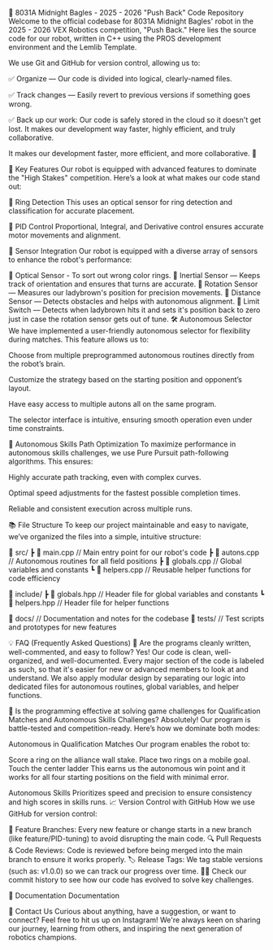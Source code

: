 📢 8031A Midnight Bagles - 2025 - 2026 "Push Back" Code Repository
Welcome to the official codebase for 8031A Midnight Bagles' robot in the 2025 - 2026 VEX Robotics competition, "Push Back." Here lies the source code for our robot, written in C++ using the PROS development environment and the Lemlib Template.

We use Git and GitHub for version control, allowing us to:

✅ Organize — Our code is divided into logical, clearly-named files.

✅ Track changes — Easily revert to previous versions if something goes wrong.

✅ Back up our work: Our code is safely stored in the cloud so it doesn't get lost. It makes our development way faster, highly efficient, and truly collaborative.

It makes our development faster, more efficient, and more collaborative. 🚀

🚀 Key Features
Our robot is equipped with advanced features to dominate the "High Stakes" competition. Here’s a look at what makes our code stand out:

🎯 Ring Detection
This uses an optical sensor for ring detection and classification for accurate placement.

🔄 PID Control
Proportional, Integral, and Derivative control ensures accurate motor movements and alignment.

🧠 Sensor Integration
Our robot is equipped with a diverse array of sensors to enhance the robot's performance:

🔵 Optical Sensor - To sort out wrong color rings.
🔵 Inertial Sensor — Keeps track of orientation and ensures that turns are accurate.
🔵 Rotation Sensor — Measures our ladybrown's position for precision movements.
🔵 Distance Sensor — Detects obstacles and helps with autonomous alignment.
🔵 Limit Switch — Detects when ladybrown hits it and sets it's position back to zero just in case the rotation sensor gets out of tune.
🛠️ Autonomous Selector
We have implemented a user-friendly autonomous selector for flexibility during matches. This feature allows us to:

Choose from multiple preprogrammed autonomous routines directly from the robot’s brain.

Customize the strategy based on the starting position and opponent’s layout.

Have easy access to multiple autons all on the same program.

The selector interface is intuitive, ensuring smooth operation even under time constraints.

💪 Autonomous Skills Path Optimization
To maximize performance in autonomous skills challenges, we use Pure Pursuit path-following algorithms. This ensures:

Highly accurate path tracking, even with complex curves.

Optimal speed adjustments for the fastest possible completion times.

Reliable and consistent execution across multiple runs.

📚 File Structure
To keep our project maintainable and easy to navigate, we’ve organized the files into a simple, intuitive structure:

📂 src/
┣ 📜 main.cpp // Main entry point for our robot's code
┣ 📜 autons.cpp // Autonomous routines for all field positions
┣ 📜 globals.cpp // Global variables and constants
┗ 📜 helpers.cpp // Reusable helper functions for code efficiency

📂 include/
┣ 📜 globals.hpp // Header file for global variables and constants
┗ 📜 helpers.hpp // Header file for helper functions

📂 docs/ // Documentation and notes for the codebase
📂 tests/ // Test scripts and prototypes for new features

💡 FAQ (Frequently Asked Questions)
🔹 Are the programs cleanly written, well-commented, and easy to follow?
Yes! Our code is clean, well-organized, and well-documented. Every major section of the code is labeled as such, so that it's easier for new or advanced members to look at and understand. We also apply modular design by separating our logic into dedicated files for autonomous routines, global variables, and helper functions.

🔹 Is the programming effective at solving game challenges for Qualification Matches and Autonomous Skills Challenges?
Absolutely! Our program is battle-tested and competition-ready. Here’s how we dominate both modes:

Autonomous in Qualification Matches
Our program enables the robot to:

Score a ring on the alliance wall stake.
Place two rings on a mobile goal.
Touch the center ladder
This earns us the autonomous win point and it works for all four starting positions on the field with minimal error.

Autonomous Skills
Prioritizes speed and precision to ensure consistency and high scores in skills runs.
📈 Version Control with GitHub
How we use GitHub for version control:

🌿 Feature Branches: Every new feature or change starts in a new branch (like feature/PID-tuning) to avoid disrupting the main code.
🔍 Pull Requests & Code Reviews: Code is reviewed before being merged into the main branch to ensure it works properly.
🏷️ Release Tags: We tag stable versions (such as: v1.0.0) so we can track our progress over time.
🕵️‍♂️ Check our commit history to see how our code has evolved to solve key challenges.

📕 Documentation
Documentation

📲 Contact Us
Curious about anything, have a suggestion, or want to connect? Feel free to hit us up on Instagram! We're always keen on sharing our journey, learning from others, and inspiring the next generation of robotics champions.
